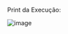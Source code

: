 Print da Execução:

![image](https://github.com/joaodallape/computacao-paralela/assets/133605398/2a38d511-df76-4f18-87fb-b0013f26b3cb)

